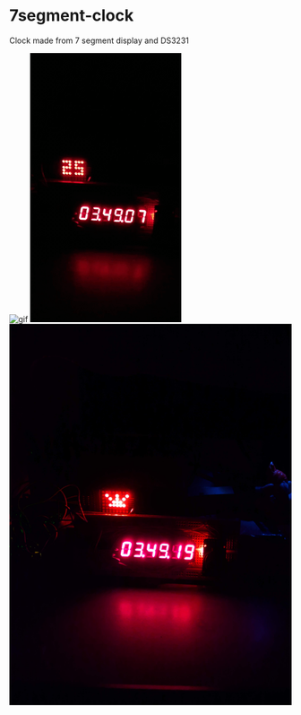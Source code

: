 # 7segment-clock
Clock made from 7 segment display and DS3231

![gif](https://github.com/Arthav24/7segment-clock/blob/master/resources/gif1.gif)
![gif](https://github.com/Arthav24/7segment-clock/blob/master/resources/gif2.gif)
![img](https://github.com/Arthav24/7segment-clock/blob/master/resources/img1.jpg)
